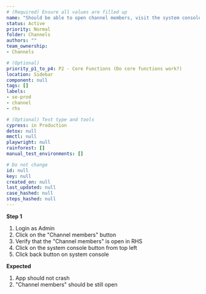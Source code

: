 ```yaml
---
# (Required) Ensure all values are filled up
name: "Should be able to open channel members, visit the system console and come back without issues"
status: Active
priority: Normal
folder: Channels
authors: ""
team_ownership: 
- Channels

# (Optional)
priority_p1_to_p4: P2 - Core Functions (Do core functions work?)
location: Sidebar
component: null
tags: []
labels:
- se-prod
- channel
- rhs

# (Optional) Test type and tools
cypress: in Production
detox: null
mmctl: null
playwright: null
rainforest: []
manual_test_environments: []

# Do not change
id: null
key: null
created_on: null
last_updated: null
case_hashed: null
steps_hashed: null
---
```


**Step 1**

1. Login as Admin
1. Click on the "Channel members" button
1. Verify that the "Channel members" is open in RHS
1. Click on the system console button from top left
1. Click back button on system console


**Expected**

1. App should not crash
1. "Channel members" should be still open
